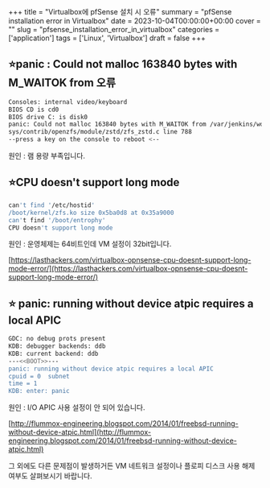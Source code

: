 +++
title = "Virtualbox에 pfSense 설치 시 오류"
summary = "pfSense installation error in Virtualbox"
date = 2023-10-04T00:00:00+00:00
cover = ""
slug = "pfsense_installation_error_in_virtualbox"
categories = ['application']
tags = ['Linux', 'Virtualbox']
draft = false
+++
## ⭐panic : Could not malloc 163840 bytes with M_WAITOK from 오류

```bash
Consoles: internal video/keyboard  
BIOS CD is cd0  
BIOS drive C: is disk0  
panic: Could not malloc 163840 bytes with M_WAITOK from /var/jenkins/workspace/pfSense-CE-snapshot-2_7_0-main/sources/FreeBSD-src-RELENG_2_7_0/  
sys/contrib/openzfs/module/zstd/zfs_zstd.c line 788  
--press a key on the console to reboot <--  
```

원인 : 램 용량 부족입니다.

## ⭐CPU doesn't support long mode

```bash
can't find '/etc/hostid'  
/boot/kernel/zfs.ko size 0x5ba0d8 at 0x35a9000  
can't find '/boot/entrophy'  
CPU doesn't support long mode  
```

원인 : 운영체제는 64비트인데 VM 설정이 32bit입니다.

[https://lasthackers.com/virtualbox-opnsense-cpu-doesnt-support-long-mode-error/](https://lasthackers.com/virtualbox-opnsense-cpu-doesnt-support-long-mode-error/)

## ⭐ panic: running without device atpic requires a local APIC

```bash
GDC: no debug prots present  
KDB: debugger backends: ddb  
KDB: current backend: ddb  
---<<BOOT>>---  
panic: running without device atpic requires a local APIC  
cpuid = 0  subnet
time = 1  
KDB: enter: panic  
```

원인 : I/O APIC 사용 설정이 안 되어 있습니다.

[http://flummox-engineering.blogspot.com/2014/01/freebsd-running-without-device-atpic.html](http://flummox-engineering.blogspot.com/2014/01/freebsd-running-without-device-atpic.html)

그 외에도 다른 문제점이 발생하거든 VM 네트워크 설정이나 플로피 디스크 사용 해제 여부도 살펴보시기 바랍니다.